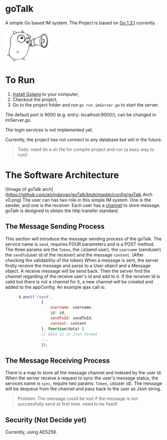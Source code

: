 # goTalk
A simple Go based IM system.
The Project is based on [Go 1.3.1](http://golang.org/dl/) currently.

![Image of goTalk](https://github.com/alvindaiyan/goTalk/blob/master/config/goTalk.png)

# To Run
1. [Install Golang](https://golang.org/doc/install) to your computer,
2. Checkout the project,
3. Go to the project folder and run `go run imServer.go` to start the server.

The default port is 9000 (e.g. entry: localhost:9000/), can be changed in imServer.go.

The login services is not implemented yet.

Currently, the project has not connect to any database but will in the future.

> Todo: need do a sh file for compile project and run (a easy way to run)!

# The Software Architecture
![Image of goTalk arch](https://github.com/alvindaiyan/goTalk/blob/master/config/goTalk Arch v0.png)
The user can has two role in this simple IM system. One is the sender, and one is the receiver. Each user has a [channel](https://golang.org/doc/effective_go.html#concurrency) to store message. goTalk is designed to obtain the http transfer standard. 

## The Message Sending Process

This section will introduce the message sending process of the goTalk. The service name is `send`, requires FOUR parameters and is a POST method. The three params are the `Token`, the `id`(send user), the `username` (senduser)  the `sendTo`(user id of the receiver) and the message `content`. (After checking the validability of the token) When a message is sent, the server firstly receive the message and parse to a User object and a Message object. A receive message will be send back. Then the server find the channel regarding of the receive user's id and add to it. If the receiver Id is valid but there is not a channel for it, a new channel will be created and added to the appConfig. An example ajax call is: 

``` javascript
      $.post('/send', 
				{
					username: username,
					id: id,
					sendToId: sendToId,
					content: content
				}, function(data) {
				// data is in Json format
				...
				});
```

## The Message Receiving Process

There is a map to store all the message channel and indexed by the user id. When the server receive a request to sync the user's message status, the services name is `sync`, require two params: `Token`, `id`(user id). The message will be dequeue from the channel and pass back to the user as Json string.

> Problem: The message could be lost if the message is not successfully send at first time. need to be fixed!

## Security (Not Decide yet)

Currently, using AES256.
